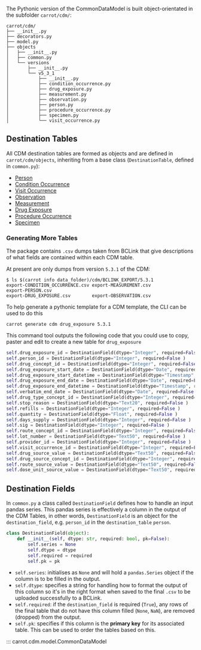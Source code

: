 
The Pythonic version of the CommonDataModel is built object-orientated in the subfolder `carrot/cdm/`:
```
carrot/cdm/
├── __init__.py
├── decorators.py
├── model.py
├── objects
│   ├── __init__.py
│   ├── common.py
│   └── versions
│       ├── __init__.py
│       └── v5_3_1
│           ├── __init__.py
│           ├── condition_occurrence.py
│           ├── drug_exposure.py
│           ├── measurement.py
│           ├── observation.py
│           ├── person.py
│           ├── procedure_occurrence.py
│           ├── specimen.py
│           └── visit_occurrence.py
```

## Destination Tables

All CDM destination tables are formed as objects and are defined in `carrot/cdm/objects`, inheriting from a base class (`DestinationTable`, defined in `common.py`):

   * [Person](/CaRROT-Docs/CaRROT-CDM/Person)
   * [Condition Occurrence](/CaRROT-Docs/CaRROT-CDM/ConditionOccurrence)
   * [Visit Occurrence](/CaRROT-Docs/CaRROT-CDM/VisitOccurrence)
   * [Observation](/CaRROT-Docs/CaRROT-CDM/Observation)
   * [Measurement](/CaRROT-Docs/CaRROT-CDM/Measurement)
   * [Drug Exposure](/CaRROT-Docs/CaRROT-CDM/DrugExposure)
   * [Procedure Occurrence](/CaRROT-Docs/CaRROT-CDM/ProcedureOccurrence)
   * [Specimen](/CaRROT-Docs/CaRROT-CDM/Specimen)


### Generating More Tables

The package contains `.csv` dumps taken from BCLink that give descriptions of what fields are contained within each CDM table.

At present are only dumps from version `5.3.1` of the CDM:

```
$ ls $(carrot info data_folder)/cdm/BCLINK_EXPORT/5.3.1
export-CONDITION_OCCURRENCE.csv export-MEASUREMENT.csv          export-PERSON.csv
export-DRUG_EXPOSURE.csv        export-OBSERVATION.csv
``` 

To help generate a pythonic template for a CDM template, the CLI can be used to do this
```
carrot generate cdm drug_exposure 5.3.1
```
This command tool outputs the following code that you could use to copy, paster and edit to create a new table for `drug_exposure`
```python
self.drug_exposure_id = DestinationField(dtype="Integer", required=False , pk=True)
self.person_id = DestinationField(dtype="Integer", required=False )
self.drug_concept_id = DestinationField(dtype="Integer", required=False )
self.drug_exposure_start_date = DestinationField(dtype="Date", required=False )
self.drug_exposure_start_datetime = DestinationField(dtype="Timestamp", required=False )
self.drug_exposure_end_date = DestinationField(dtype="Date", required=False )
self.drug_exposure_end_datetime = DestinationField(dtype="Timestamp", required=False )
self.verbatim_end_date = DestinationField(dtype="Date", required=False )
self.drug_type_concept_id = DestinationField(dtype="Integer", required=False )
self.stop_reason = DestinationField(dtype="Text20", required=False )
self.refills = DestinationField(dtype="Integer", required=False )
self.quantity = DestinationField(dtype="Float", required=False )
self.days_supply = DestinationField(dtype="Integer", required=False )
self.sig = DestinationField(dtype="Integer", required=False )
self.route_concept_id = DestinationField(dtype="Integer", required=False )
self.lot_number = DestinationField(dtype="Text50", required=False )
self.provider_id = DestinationField(dtype="Integer", required=False )
self.visit_occurrence_id = DestinationField(dtype="Integer", required=False )
self.drug_source_value = DestinationField(dtype="Text50", required=False )
self.drug_source_concept_id = DestinationField(dtype="Integer", required=False )
self.route_source_value = DestinationField(dtype="Text50", required=False )
self.dose_unit_source_value = DestinationField(dtype="Text50", required=False )
```


## Destination Fields
In `common.py` a class called `DestinationField` defines how to handle an input pandas series.
This pandas series is effectively a column in the output of the CDM Tables, in other words, `DestinationField` is an object for the `destination_field`, e.g. `person_id` in the `destination_table` `person`.

```python
class DestinationField(object):
    def __init__(self, dtype: str, required: bool, pk=False):
        self.series = None
        self.dtype = dtype
        self.required = required
        self.pk = pk
```

   * `self.series`: initialises as `None` and will hold a `pandas.Series` object if the column is to be filled in the output.    
   * `self.dtype`: specifies a string for handling how to format the output of this column so it's in the right format when saved to the final `.csv` to be uploaded successfully to a BCLink.  
   * `self.required`:  if the `destination_field` is required (`True`), any rows of the final table that do not have this column filled (`None`, `NaN`), are removed (dropped) from the output.
   * `self.pk`: specifies if this column is the __primary key__ for its associated table. This can be used to order the tables based on this.


::: carrot.cdm.model.CommonDataModel 
